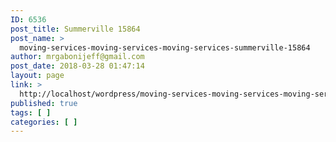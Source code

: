 ```yaml
---
ID: 6536
post_title: Summerville 15864
post_name: >
  moving-services-moving-services-moving-services-summerville-15864
author: mrgabonijeff@gmail.com
post_date: 2018-03-28 01:47:14
layout: page
link: >
  http://localhost/wordpress/moving-services-moving-services-moving-services-summerville-15864/
published: true
tags: [ ]
categories: [ ]
---
```

